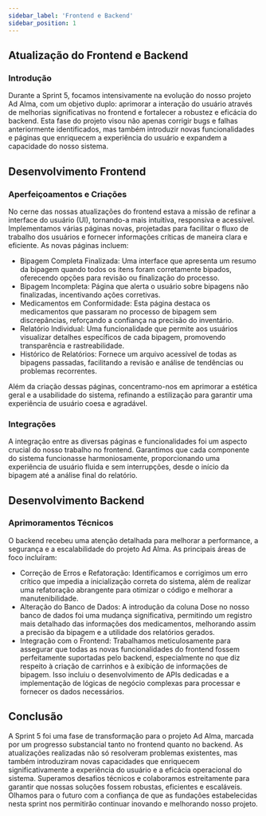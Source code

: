```yaml
---
sidebar_label: 'Frontend e Backend'
sidebar_position: 1
---
```


## Atualização do Frontend e Backend

### Introdução

Durante a Sprint 5, focamos intensivamente na evolução do nosso projeto Ad Alma, com um objetivo duplo: aprimorar a interação do usuário através de melhorias significativas no frontend e fortalecer a robustez e eficácia do backend. Esta fase do projeto visou não apenas corrigir bugs e falhas anteriormente identificados, mas também introduzir novas funcionalidades e páginas que enriquecem a experiência do usuário e expandem a capacidade do nosso sistema.

## Desenvolvimento Frontend

### Aperfeiçoamentos e Criações

No cerne das nossas atualizações do frontend estava a missão de refinar a interface do usuário (UI), tornando-a mais intuitiva, responsiva e acessível. Implementamos várias páginas novas, projetadas para facilitar o fluxo de trabalho dos usuários e fornecer informações críticas de maneira clara e eficiente. As novas páginas incluem:

- Bipagem Completa Finalizada: Uma interface que apresenta um resumo da bipagem quando todos os itens foram corretamente bipados, oferecendo opções para revisão ou finalização do processo.
- Bipagem Incompleta: Página que alerta o usuário sobre bipagens não finalizadas, incentivando ações corretivas.
- Medicamentos em Conformidade: Esta página destaca os medicamentos que passaram no processo de bipagem sem discrepâncias, reforçando a confiança na precisão do inventário.
- Relatório Individual: Uma funcionalidade que permite aos usuários visualizar detalhes específicos de cada bipagem, promovendo transparência e rastreabilidade.
- Histórico de Relatórios: Fornece um arquivo acessível de todas as bipagens passadas, facilitando a revisão e análise de tendências ou problemas recorrentes.

Além da criação dessas páginas, concentramo-nos em aprimorar a estética geral e a usabilidade do sistema, refinando a estilização para garantir uma experiência de usuário coesa e agradável.

### Integrações

A integração entre as diversas páginas e funcionalidades foi um aspecto crucial do nosso trabalho no frontend. Garantimos que cada componente do sistema funcionasse harmoniosamente, proporcionando uma experiência de usuário fluida e sem interrupções, desde o início da bipagem até a análise final do relatório.

## Desenvolvimento Backend

### Aprimoramentos Técnicos

O backend recebeu uma atenção detalhada para melhorar a performance, a segurança e a escalabilidade do projeto Ad Alma. As principais áreas de foco incluíram:

- Correção de Erros e Refatoração: Identificamos e corrigimos um erro crítico que impedia a inicialização correta do sistema, além de realizar uma refatoração abrangente para otimizar o código e melhorar a manutenibilidade.
- Alteração do Banco de Dados: A introdução da coluna Dose no nosso banco de dados foi uma mudança significativa, permitindo um registro mais detalhado das informações dos medicamentos, melhorando assim a precisão da bipagem e a utilidade dos relatórios gerados.
- Integração com o Frontend: Trabalhamos meticulosamente para assegurar que todas as novas funcionalidades do frontend fossem perfeitamente suportadas pelo backend, especialmente no que diz respeito à criação de carrinhos e à exibição de informações de bipagem. Isso incluiu o desenvolvimento de APIs dedicadas e a implementação de lógicas de negócio complexas para processar e fornecer os dados necessários.

## Conclusão

A Sprint 5 foi uma fase de transformação para o projeto Ad Alma, marcada por um progresso substancial tanto no frontend quanto no backend. As atualizações realizadas não só resolveram problemas existentes, mas também introduziram novas capacidades que enriquecem significativamente a experiência do usuário e a eficácia operacional do sistema. Superamos desafios técnicos e colaboramos estreitamente para garantir que nossas soluções fossem robustas, eficientes e escaláveis. Olhamos para o futuro com a confiança de que as fundações estabelecidas nesta sprint nos permitirão continuar inovando e melhorando nosso projeto.






